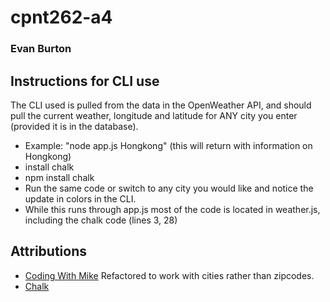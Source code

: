 # cpnt262-a4
### Evan Burton
## Instructions for CLI use
The CLI used is pulled from the data in the OpenWeather API, and should pull the current weather, longitude and latitude for ANY city you enter (provided it is in the database).
- Example: "node app.js Hongkong" (this will return with information on Hongkong)
- install chalk
- npm install chalk
- Run the same code or switch to any city you would like and notice the update in colors in the CLI.
- While this runs through app.js most of the code is located in weather.js, including the chalk code (lines 3, 28)
## Attributions
- [Coding With Mike](https://www.youtube.com/watch?v=TPwUWiDuofs&ab_channel=CodingWithMike) Refactored to work with cities rather than zipcodes.
- [Chalk](https://www.npmjs.com/package/chalk)
